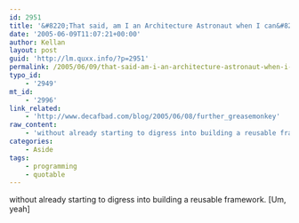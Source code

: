 ```yaml
---
id: 2951
title: '&#8220;That said, am I an Architecture Astronaut when I can&#8217;t get more than 10 minutes into a quick project&#8230;'
date: '2005-06-09T11:07:21+00:00'
author: Kellan
layout: post
guid: 'http://lm.quxx.info/?p=2951'
permalink: /2005/06/09/that-said-am-i-an-architecture-astronaut-when-i-cant-get-more-than-10-minutes-into-a-quick-project/
typo_id:
    - '2949'
mt_id:
    - '2996'
link_related:
    - 'http://www.decafbad.com/blog/2005/06/08/further_greasemonkey'
raw_content:
    - 'without already starting to digress into building a reusable framework. [Um, yeah]'
categories:
    - Aside
tags:
    - programming
    - quotable
---
```


without already starting to digress into building a reusable framework. \[Um, yeah\]